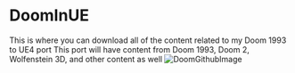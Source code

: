 # DoomInUE
This is where you can download all of the content related to my Doom 1993 to UE4 port
This port will have content from Doom 1993, Doom 2, Wolfenstein 3D, and other content as well
![DoomGithubImage](https://user-images.githubusercontent.com/93965353/176972388-1f599683-0317-4a5d-a8ea-5f82e2740b77.jpg)
